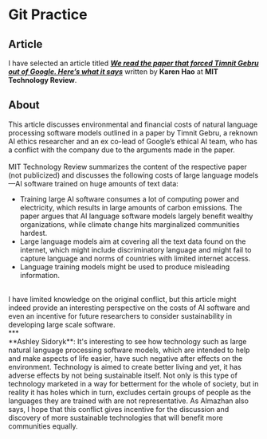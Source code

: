 # Git Practice

## Article
I have selected an article titled ***[We read the paper that forced Timnit Gebru out of Google. Here’s what it says](https://www.technologyreview.com/2020/12/04/1013294/google-ai-ethics-research-paper-forced-out-timnit-gebru/)*** written by **Karen Hao** at **MIT Technology Review**.
<br>
## About
This article discusses environmental and financial costs of natural language processing software models outlined in a paper by Timnit Gebru, a reknown AI ethics researcher and an ex co-lead of Google’s ethical AI team, who has a conflict with the company due to the arguments made in the paper.  
<br>
MIT Technology Review summarizes the content of the respective paper (not publicized) and discusses the following costs of large language models—AI software trained on huge amounts of text data:  
- Training large AI software consumes a lot of computing power and electricity, which results in large amounts of carbon emissions. The paper argues that AI language software models largely benefit wealthy organizations, while climate change hits marginalized communities hardest. 
- Large language models aim at covering all the text data found on the internet, which might include discriminatory language and might fail to capture language and norms of countries with limited internet access.
- Language training models might be used to produce misleading information. 
<br>
I have limited knowledge on the original conflict, but this article might indeed provide an interesting perspective on the costs of AI software and even an incentive for future researchers to consider sustainability in developing large scale software.
<br>
***
<br>
**Ashley Sidoryk**: It's interesting to see how technology such as large natural language processing software models, which are intended to help and make aspects of life easier, have such negative after effects on the environment. Technology is aimed to create better living and yet, it has adverse effects by not being sustainable itself. Not only is this type of technology marketed in a way for betterment for the whole of society, but in reality it has holes which in turn, excludes certain groups of people as the languages they are trained with are not representative. As Almazhan also says, I hope that this conflict gives incentive for the discussion and discovery of more sustainable technologies that will benefit more communities equally.
